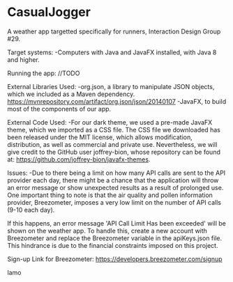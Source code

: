 # CasualJogger
A weather app targetted specifically for runners, Interaction Design Group #29.

Target systems:
-Computers with Java and JavaFX installed, with Java 8 and higher. 

Running the app:
//TODO

External Libraries Used:
-org.json, a library to manipulate JSON objects, which we included as a Maven dependency. https://mvnrepository.com/artifact/org.json/json/20140107
-JavaFX, to build most of the components of our app. 

External Code Used:
-For our dark theme, we used a pre-made JavaFX theme, which we imported as a CSS file. The CSS file we downloaded has been released under the MIT license, which allows modification, distribution, as well as commercial and private use. Nevertheless, we will give credit to the GitHub user joffrey-bion, whose repository can be found at: https://github.com/joffrey-bion/javafx-themes.

Issues:
-Due to there being a limit on how many API calls are sent to the API provider each day, there might be a chance that the application will throw an error message or show unexpected results as a result of prolonged use. One important thing to note is that the air quality and pollen information provider, Breezometer, imposes a very low limit on the number of API calls (9-10 each day). 

If this happens, an error message 'API Call Limit Has been exceeded' will be shown on the weather app.
To handle this, create a new account with Breezometer and replace the Breezometer variable in the apiKeys.json file. 
This hindrance is due to the financial constraints imposed on this project. 

Sign-up Link for Breezometer: 
https://developers.breezometer.com/signup

lamo

